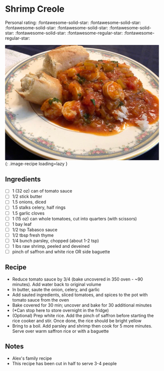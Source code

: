 <!-- Needs Manual Review -->

# Shrimp Creole

<!-- {cts} rating=3; (User can specify rating on scale of 1-5) -->

Personal rating: :fontawesome-solid-star: :fontawesome-solid-star: :fontawesome-solid-star: :fontawesome-solid-star: :fontawesome-solid-star: :fontawesome-solid-star: :fontawesome-regular-star: :fontawesome-regular-star:

<!-- {cte} -->

<!-- {cts} name_image=shrimp_creole.jpeg; (User can specify image name) -->

![shrimp_creole.jpeg](./shrimp_creole.jpeg){: .image-recipe loading=lazy }

<!-- {cte} -->

## Ingredients

- [ ] 1 (32 oz) can of tomato sauce
- [ ] 1/2 stick butter
- [ ] 1.5 onions, diced
- [ ] 1.5 stalks celery, half rings
- [ ] 1.5 garlic cloves
- [ ] 1 (15 oz) can whole tomatoes, cut into quarters (with scissors)
- [ ] 1 bay leaf
- [ ] 1/2 tsp Tabasco sauce
- [ ] 1/2 tbsp fresh thyme
- [ ] 1/4 bunch parsley, chopped (about 1-2 tsp)
- [ ] 1 lbs raw shrimp, peeled and deveined
- [ ] pinch of saffron and white rice OR side baguette

## Recipe

- Reduce tomato sauce by 3/4 (bake uncovered in 350 oven - ~90 minutes). Add water back to original volume
- In butter, saute the onion, celery, and garlic
- Add sauted ingredients, sliced tomatoes, and spices to the pot with tomato sauce from the oven
- Bake covered for 30 min; uncover and bake for 30 additional minutes
- (\*Can stop here to store overnight in the fridge)
- (Optional) Prep white rice. Add the pinch of saffron before starting the rice cooker and stir. Once done, the rice should be bright yellow
- Bring to a boil. Add parsley and shrimp then cook for 5 more minutes. Serve over warm saffron rice or with a baguette

## Notes

- Alex's family recipe
- This recipe has been cut in half to serve 3-4 people
